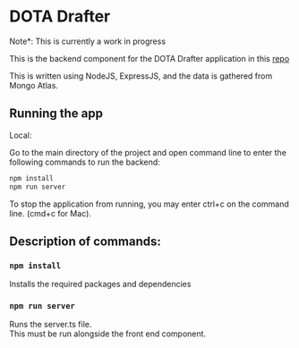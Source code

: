 # DOTA Drafter

Note*: This is currently a work in progress

This is the backend component for the DOTA Drafter application in this [repo](https://github.com/jSunpayco/dota_drafter)

This is written using NodeJS, ExpressJS, and the data is gathered from Mongo Atlas.

## Running the app

Local:

Go to the main directory of the project and open command line to enter the following commands to run the backend:

```sh
npm install
npm run server
```

To stop the application from running, you may enter ctrl+c on the command line. (cmd+c for Mac).

## Description of commands:

### `npm install`

Installs the required packages and dependencies

### `npm run server`

Runs the server.ts file.\
This must be run alongside the front end component.
